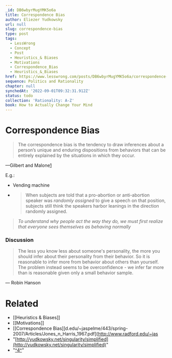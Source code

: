 ```yaml
---
_id: DB6wbyrMugYMK5o6a
title: Correspondence Bias
author: Eliezer Yudkowsky
url: null
slug: correspondence-bias
type: post
tags:
  - LessWrong
  - Concept
  - Post
  - Heuristics_& Biases
  - Motivations
  - Correspondence_Bias
  - Heuristics_&_Biases
href: https://www.lesswrong.com/posts/DB6wbyrMugYMK5o6a/correspondence-bias
sequence: Politics and Rationality
chapter: null
synchedAt: '2022-09-01T09:32:31.912Z'
status: todo
collection: 'Rationality: A-Z'
book: How to Actually Change Your Mind
---
```


# Correspondence Bias
> The correspondence bias is the tendency to draw inferences about a person’s unique and enduring dispositions from behaviors that can be entirely explained by the situations in which they occur.

—Gilbert and Malone[1](https://www.lesswrong.com/s/3ELrPerFTSo75WnrH/p/DB6wbyrMugYMK5o6a#fn1x17)

E.g.:
- Vending machine
- > When subjects are told that a pro-abortion or anti-abortion speaker was _randomly assigned_ to give a speech on that position, subjects still think the speakers harbor leanings in the direction randomly assigned.

> _To understand why people act the way they do, we must first realize that everyone sees themselves as behaving normally_

### Discussion
> The less you know less about someone's personality, the more you should infer about their personality from their behavior. So it is reasonable to infer more from behavior about others than yourself. The problem instead seems to be overconfidence - we infer far more than is reasonable given only a small behavior sample.

— Robin Hanson

# Related

- [[Heuristics & Biases]]
- [[Motivations]]
- [[Correspondence Bias]]d.edu/~jaspelme/443/spring-2007/Articles/Jones\_n\_Harris_1967.pdf](http://www.radford.edu/~jas
- "[http://yudkowsky.net/singularity/simplified](http://yudkowsky.net/singularity/simplified)"
- "[^4^](#fn4x17-bk)"